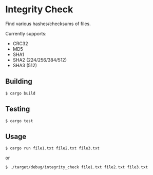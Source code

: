 # Integrity Check

Find various hashes/checksums of files.

Currently supports:

* CRC32
* MD5
* SHA1
* SHA2 (224/256/384/512)
* SHA3 (512)

## Building

    $ cargo build

## Testing

    $ cargo test

## Usage

    $ cargo run file1.txt file2.txt file3.txt

or

    $ ./target/debug/integrity_check file1.txt file2.txt file3.txt
